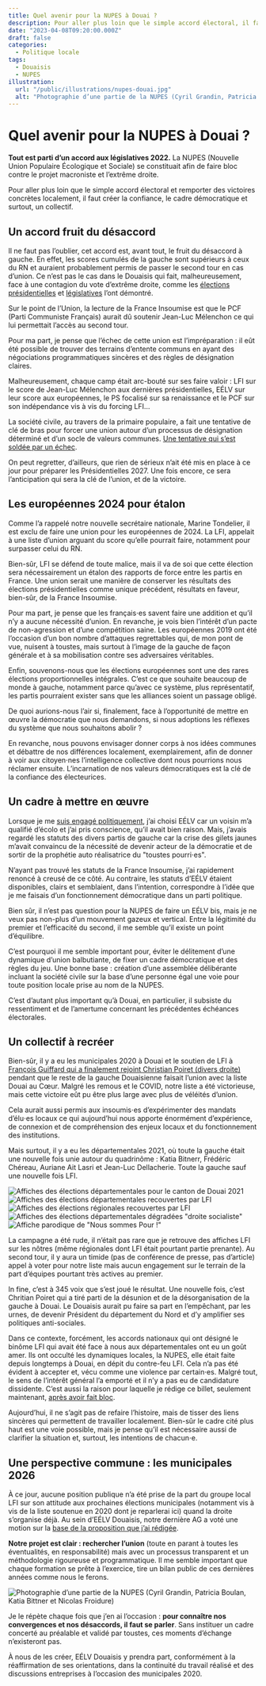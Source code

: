 ```yaml
---
title: Quel avenir pour la NUPES à Douai ?
description: Pour aller plus loin que le simple accord électoral, il faut créer la confiance, le cadre démocratique et surtout, un collectif.
date: "2023-04-08T09:20:00.000Z"
draft: false
categories:
  - Politique locale
tags:
  - Douaisis
  - NUPES
illustration:
  url: "/public/illustrations/nupes-douai.jpg"
  alt: "Photographie d’une partie de la NUPES (Cyril Grandin, Patricia Boulan, Katia Bittner et Nicolas Froidure)"
---
```


# Quel avenir pour la NUPES à Douai ?

**Tout est parti d’un accord aux législatives 2022.** La NUPES (Nouvelle Union Populaire Écologique et Sociale) se constituait afin de faire bloc contre le projet macroniste et l’extrême droite.

Pour aller plus loin que le simple accord électoral et remporter des victoires concrètes localement, il faut créer la confiance, le cadre démocratique et surtout, un collectif.

## Un accord fruit du désaccord

Il ne faut pas l’oublier, cet accord est, avant tout, le fruit du désaccord à gauche. En effet, les scores cumulés de la gauche sont supérieurs à ceux du RN et auraient probablement permis de passer le second tour en cas d’union. Ce n’est pas le cas dans le Douaisis qui fait, malheureusement, face à une contagion du vote d’extrême droite, comme les [élections présidentielles](./second-tour-un-sursis-plus-qu-un-sursaut) et [législatives](./la-contagion-rn-peut-etre-stoppee) l’ont démontré.

Sur le point de l’Union, la lecture de la France Insoumise est que le PCF (Parti Communiste Français) aurait dû soutenir Jean-Luc Mélenchon ce qui lui permettait l’accès au second tour.

Pour ma part, je pense que l’échec de cette union est l’impréparation : il eût été possible de trouver des terrains d’entente communs en ayant des négociations programmatiques sincères et des règles de désignation claires.

Malheureusement, chaque camp était arc-bouté sur ses faire valoir : LFI sur le score de Jean-Luc Mélenchon aux dernières présidentielles, EÉLV sur leur score aux européennes, le PS focalisé sur sa renaissance et le PCF sur son indépendance vis à vis du forcing LFI…

La société civile, au travers de la primaire populaire, a fait une tentative de clé de bras pour forcer une union autour d’un processus de désignation déterminé et d’un socle de valeurs communes. [Une tentative qui s’est soldée par un échec](./primaire-populaire-un-echec-cuisant).

On peut regretter, d’ailleurs, que rien de sérieux n’ait été mis en place à ce jour pour préparer les Présidentielles 2027. Une fois encore, ce sera l’anticipation qui sera la clé de l’union, et de la victoire.

## Les européennes 2024 pour étalon

Comme l’a rappelé notre nouvelle secrétaire nationale, Marine Tondelier, il est exclu de faire une union pour les européennes de 2024. La LFI, appelait à une liste d’union arguant du score qu’elle pourrait faire, notamment pour surpasser celui du RN.

Bien-sûr, LFI se défend de toute malice, mais il va de soi que cette élection sera nécessairement un étalon des rapports de force entre les partis en France. Une union serait une manière de conserver les résultats des élections présidentielles comme unique précédent, résultats en faveur, bien-sûr, de la France Insoumise.

Pour ma part, je pense que les français⋅es savent faire une addition et qu’il n’y a aucune nécessité d’union. En revanche, je vois bien l’intérêt d’un pacte de non-agression et d’une compétition saine. Les européennes 2019 ont été l’occasion d’un bon nombre d’attaques regrettables qui, de mon pont de vue, nuisent à toustes, mais surtout à l’image de la gauche de façon générale et à sa mobilisation contre ses adversaires véritables.

Enfin, souvenons-nous que les élections européennes sont une des rares élections proportionnelles intégrales. C’est ce que souhaite beaucoup de monde à gauche, notamment parce qu’avec ce système, plus représentatif, les partis pourraient exister sans que les alliances soient un passage obligé.

De quoi aurions-nous l’air si, finalement, face à l’opportunité de mettre en œuvre la démocratie que nous demandons, si nous adoptions les réflexes du système que nous souhaitons abolir ?

En revanche, nous pouvons envisager donner corps à nos idées communes et débattre de nos différences localement, exemplairement, afin de donner à voir aux citoyen⋅nes l’intelligence collective dont nous pourrions nous réclamer ensuite. L’incarnation de nos valeurs démocratiques est la clé de la confiance des électeurices.

## Un cadre à mettre en œuvre

Lorsque je me [suis engagé politiquement](/biographie#engagement-politique), j’ai choisi EÉLV car un voisin m’a qualifié d’écolo et j’ai pris conscience, qu’il avait bien raison. Mais, j’avais regardé les statuts des divers partis de gauche car la crise des gilets jaunes m’avait convaincu de la nécessité de devenir acteur de la démocratie et de sortir de la prophétie auto réalisatrice du "toustes pourri⋅es".

N’ayant pas trouvé les statuts de la France Insoumise, j’ai rapidement renoncé à creusé de ce côté. Au contraire, les statuts d’EÉLV étaient disponibles, clairs et semblaient, dans l’intention, correspondre à l’idée que je me faisais d’un fonctionnement démocratique dans un parti politique.

Bien sûr, il n’est pas question pour la NUPES de faire un EÉLV bis, mais je ne veux pas non-plus d’un mouvement gazeux et vertical. Entre la légitimité du premier et l’efficacité du second, il me semble qu’il existe un point d’équilibre.

C’est pourquoi il me semble important pour, éviter le délitement d’une dynamique d’union balbutiante, de fixer un cadre démocratique et des règles du jeu. Une bonne base : création d’une assemblée délibérante incluant la société civile sur la base d’une personne égal une voie pour toute position locale prise au nom de la NUPES.

C’est d’autant plus important qu’à Douai, en particulier, il subsiste du ressentiment et de l’amertume concernant les précédentes échéances électorales.

## Un collectif à recréer

Bien-sûr, il y a eu les municipales 2020 à Douai et le soutien de LFI à [François Guiffard qui a finalement rejoint Christian Poiret (divers droite)](./tout-n-est-pas-possible-en-politique) pendant que le reste de la gauche Douaisienne faisait l’union avec la liste Douai au Cœur. Malgré les remous et le COVID, notre liste a été victorieuse, mais cette victoire eût pu être plus large avec plus de véléités d’union.

Cela aurait aussi permis aux insoumis⋅es d’expérimenter des mandats d’élu⋅es locaux ce qui aujourd’hui nous apporte énormément d’expérience, de connexion et de compréhension des enjeux locaux et du fonctionnement des institutions.

Mais surtout, il y a eu les départementales 2021, où toute la gauche était une nouvelle fois unie autour du quadrinôme : Katia Bitnerr, Frédéric Chéreau, Auriane Ait Lasri et Jean-Luc Dellacherie. Toute la gauche sauf une nouvelle fois LFI.

![Affiches des élections départementales pour le canton de Douai 2021](/public/illustrations/departementales-2021-douai-affiches.jpg)
![Affiches des élections départementales recouvertes par LFI](/public/illustrations/affiche-departementale-douai-recouverte-par-lfi.jpg)
![Affiches des élections régionales recouvertes par LFI](/public/illustrations/affiche-regionale-douai-recouverte-par-lfi.jpg)
![Affiches des élections départementales dégradées "droite socialiste"](/public/illustrations/affiches-droite-socialiste.jpg)
![Affiche parodique de "Nous sommes Pour !"](/public/illustrations/parodie-nous-sommes-sourds.png)

La campagne a été rude, il n’était pas rare que je retrouve des affiches LFI sur les nôtres (même régionales dont LFI était pourtant partie prenante). Au second tour, il y aura un timide (pas de conférence de presse, pas d’article) appel à voter pour notre liste mais aucun engagement sur le terrain de la part d’équipes pourtant très actives au premier.

In fine, c’est à 345 voix que s’est joué le résultat. Une nouvelle fois, c’est Chritian Poiret qui a tiré parti de la désunion et de la désorganisation de la gauche à Douai. Le Douaisis aurait pu faire sa part en l’empêchant, par les urnes, de devenir Président du département du Nord et d’y amplifier ses politiques anti-sociales.

Dans ce contexte, forcément, les accords nationaux qui ont désigné le binôme LFI qui avait été face à nous aux départementales ont eu un goût amer. Ils ont occulté les dynamiques locales, la NUPES, elle était faite depuis longtemps à Douai, en dépit du contre-feu LFI. Cela n’a pas été évident à accepter et, vécu comme une violence par certain⋅es. Malgré tout, le sens de l’intérêt général l’a emporté et il n’y a pas eu de candidature dissidente. C’est aussi la raison pour laquelle je rédige ce billet, seulement maintenant, [après avoir fait bloc](./legislatives-2022-pas-investi-mais-implique).

Aujourd’hui, il ne s’agit pas de refaire l’histoire, mais de tisser des liens sincères qui permettent de travailler localement. Bien-sûr le cadre cité plus haut est une voie possible, mais je pense qu’il est nécessaire aussi de clarifier la situation et, surtout, les intentions de chacun⋅e.

## Une perspective commune : les municipales 2026

À ce jour, aucune position publique n’a été prise de la part du groupe local LFI sur son attitude aux prochaines élections municipales (notamment vis à vis de la liste soutenue en 2020 dont je reparlerai ici) quand la droite s’organise déjà. Au sein d’EÉLV Douaisis, notre dernière AG a voté une motion sur la [base de la proposition que j’ai rédigée](/candidature-secretaire-eelv-douaisis#proposition-de-motion).

**Notre projet est clair : rechercher l’union** (toute en parant à toutes les éventualités, en responsabilité) mais avec un processus transparent et un méthodologie rigoureuse et programmatique. Il me semble important que chaque formation se prête à l’exercice, tire un bilan public de ces dernières années comme nous le ferons.

![Photographie d’une partie de la NUPES (Cyril Grandin, Patricia Boulan, Katia Bittner et Nicolas Froidure)](/public/illustrations/nupes-douai.jpg "🖼➡️")

Je le répète chaque fois que j’en ai l’occasion : **pour connaître nos convergences et nos désaccords, il faut se parler**. Sans instituer un cadre concerté au préalable et validé par toustes, ces moments d’échange n’existeront pas.

À nous de les créer, EÉLV Douaisis y prendra part, conformément à la réaffirmation de ses orientations, dans la continuité du travail réalisé et des discussions entreprises à l’occasion des municipales 2020.
